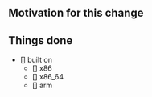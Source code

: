 ## Motivation for this change



## Things done

- [] built on 
    - [] x86
    - [] x86_64
    - [] arm
